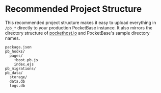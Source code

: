 # Recommended Project Structure

This recommended project structure makes it easy to upload everything in `/pb_*` directly to your production PocketBase instance. It also mirrors the directory structure of [pockethost.io](https://pockethost.io) and PocketBase's sample directory names.

```
package.json
pb_hooks/
  pages/
    +boot.pb.js
    index.ejs
pb_migrations/
pb_data/
  storage/
  data.db
  logs.db
```
